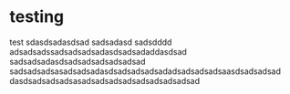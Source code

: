 # testing
test
sdasdsadasdsad
sadsadasd
sadsdddd
adsadsadssadsadsadsadasdsadsadaddasdsad
sadsadsadasdsadsadsadsadsadsad
sadsadsadsasadsadsadasdsadsadsadsadadsadsadsadsaasdsadsadsad
dasdsadsadsadsasadsadsadsadsadsadsadsadsad
